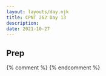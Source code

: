 ```yaml
---
layout: layouts/day.njk
title: CPNT 262 Day 13
description: 
date: 2021-10-27
---
```


## Prep

{% comment %}
{% endcomment %}